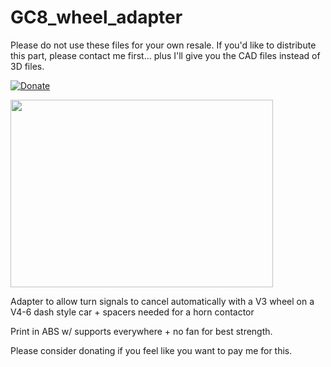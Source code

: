 # GC8_wheel_adapter

Please do not use these files for your own resale. If you'd like to distribute this part, please contact me first... plus I'll give you the CAD files instead of 3D files.

[![Donate](https://img.shields.io/badge/Donate-PayPal-green.svg)](https://www.paypal.com/cgi-bin/webscr?cmd=_donations&business=GA2ATM7VC5LZL&currency_code=USD&source=url)

<img src="https://i.imgur.com/HD7nBWv.png" width="420" height="300">

Adapter to allow turn signals to cancel automatically with a V3 wheel on a V4-6 dash style car + spacers needed for a horn contactor

Print in ABS w/ supports everywhere + no fan for best strength.

Please consider donating if you feel like you want to pay me for this.
